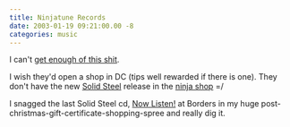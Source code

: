 ```yaml
---
title: Ninjatune Records
date: 2003-01-19 09:21:00.00 -8
categories: music
---
```

I can't [get enough of this shit](http://www.ninjatune.net/ninjashop/index.php?cat=0&type=LP&by=6&code=ZEN76#ZEN76").

I wish they'd open a shop in DC (tips well rewarded if there is one). They don't have the new [Solid Steel](http://www.ninjatune.com/release.php?id=646#tracklisting) release in the [ninja shop](http://www.ninjatune.net/ninjashop/) =/

I snagged the last Solid Steel cd, [Now Listen!](http://www.ninjatune.net/ninjashop/index.php?cat=0&type=LP&by=6&code=ZEN55#ZEN55) at Borders in my huge post-christmas-gift-certificate-shopping-spree and really dig it.

